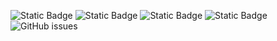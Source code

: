 ![Static Badge](https://img.shields.io/badge/blacklists-60-000000) ![Static Badge](https://img.shields.io/badge/blacklisted-3038917-cc0000) ![Static Badge](https://img.shields.io/badge/whitelisted-2242-00CC00) ![Static Badge](https://img.shields.io/badge/streaming_blacklist-28106-000000) ![GitHub issues](https://img.shields.io/github/issues/fabriziosalmi/blacklists)
